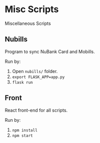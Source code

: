 # Misc Scripts
Miscellaneous Scripts

## Nubills
Program to sync NuBank Card and Mobills.

Run by:
1. Open `nubills/` folder.
2. `export FLASK_APP=app.py`
3. `flask run`

## Front
React front-end for all scripts.

Run by:

1. `npm install`
2. `npm start`
